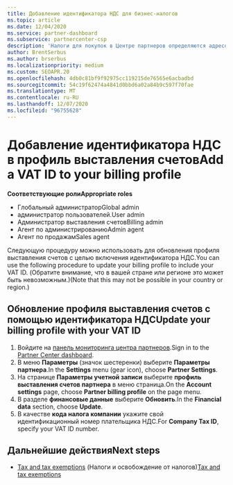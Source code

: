 ```yaml
---
title: Добавление идентификатора НДС для бизнес-налогов
ms.topic: article
ms.date: 12/04/2020
ms.service: partner-dashboard
ms.subservice: partnercenter-csp
description: 'Налоги для покупок в Центре партнеров определяются адресом вашей организации. Компании в некоторых странах могут указывать свой номер плательщика НДС или местный эквивалент:'
author: BrentSerbus
ms.author: brserbus
ms.localizationpriority: medium
ms.custom: SEOAPR.20
ms.openlocfilehash: 4db0c81bf9f92975cc119215de76565e6acbadbd
ms.sourcegitcommit: 54c19f62474a4841d0bbd6a02a84b9c597f70fae
ms.translationtype: MT
ms.contentlocale: ru-RU
ms.lasthandoff: 12/07/2020
ms.locfileid: "96755628"
---
```

# <a name="add-a-vat-id-to-your-billing-profile"></a><span data-ttu-id="6a434-104">Добавление идентификатора НДС в профиль выставления счетов</span><span class="sxs-lookup"><span data-stu-id="6a434-104">Add a VAT ID to your billing profile</span></span>

<span data-ttu-id="6a434-105">**Соответствующие роли**</span><span class="sxs-lookup"><span data-stu-id="6a434-105">**Appropriate roles**</span></span>

- <span data-ttu-id="6a434-106">Глобальный администратор</span><span class="sxs-lookup"><span data-stu-id="6a434-106">Global admin</span></span>
- <span data-ttu-id="6a434-107">администратор пользователей.</span><span class="sxs-lookup"><span data-stu-id="6a434-107">User admin</span></span>
- <span data-ttu-id="6a434-108">Администратор выставления счетов</span><span class="sxs-lookup"><span data-stu-id="6a434-108">Billing admin</span></span>
- <span data-ttu-id="6a434-109">Агент по администрированию</span><span class="sxs-lookup"><span data-stu-id="6a434-109">Admin agent</span></span>
- <span data-ttu-id="6a434-110">Агент по продажам</span><span class="sxs-lookup"><span data-stu-id="6a434-110">Sales agent</span></span>

<span data-ttu-id="6a434-111">Следующую процедуру можно использовать для обновления профиля выставления счетов с целью включения идентификатора НДС.</span><span class="sxs-lookup"><span data-stu-id="6a434-111">You can use the following procedure to update your billing profile to include your VAT ID.</span></span> <span data-ttu-id="6a434-112">(Обратите внимание, что в вашей стране или регионе это может быть невозможным.)</span><span class="sxs-lookup"><span data-stu-id="6a434-112">(Note that this may not be possible in your country or region.)</span></span>

## <a name="update-your-billing-profile-with-your-vat-id"></a><span data-ttu-id="6a434-113">Обновление профиля выставления счетов с помощью идентификатора НДС</span><span class="sxs-lookup"><span data-stu-id="6a434-113">Update your billing profile with your VAT ID</span></span>

1. <span data-ttu-id="6a434-114">Войдите на [панель мониторинга центра партнеров](https://partner.microsoft.com/dashboard/).</span><span class="sxs-lookup"><span data-stu-id="6a434-114">Sign in to the [Partner Center dashboard](https://partner.microsoft.com/dashboard/).</span></span>
2. <span data-ttu-id="6a434-115">В меню **Параметры** (значок шестеренки) выберите **Параметры партнера**.</span><span class="sxs-lookup"><span data-stu-id="6a434-115">In the **Settings** menu (gear icon), choose **Partner Settings**.</span></span>
3. <span data-ttu-id="6a434-116">На странице **Параметры учетной записи** выберите **профиль выставления счетов партнера** в меню страница.</span><span class="sxs-lookup"><span data-stu-id="6a434-116">On the **Account settings** page, choose **Partner billing profile** on the page menu.</span></span>
4. <span data-ttu-id="6a434-117">В разделе **финансовые данные** выберите **Обновить**.</span><span class="sxs-lookup"><span data-stu-id="6a434-117">In the **Financial data** section, choose **Update**.</span></span>
5. <span data-ttu-id="6a434-118">В качестве **кода налога компании** укажите свой идентификационный номер плательщика НДС.</span><span class="sxs-lookup"><span data-stu-id="6a434-118">For **Company Tax ID**, specify your VAT ID number.</span></span>

## <a name="next-steps"></a><span data-ttu-id="6a434-119">Дальнейшие действия</span><span class="sxs-lookup"><span data-stu-id="6a434-119">Next steps</span></span>

- <span data-ttu-id="6a434-120">[Tax and tax exemptions](tax-and-tax-exemptions.md) (Налоги и освобождение от налогов)</span><span class="sxs-lookup"><span data-stu-id="6a434-120">[Tax and tax exemptions](tax-and-tax-exemptions.md)</span></span>
